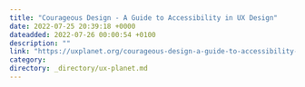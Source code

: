 ```yaml
---
title: "Courageous Design - A Guide to Accessibility in UX Design"
date: 2022-07-25 20:39:18 +0000
dateadded: 2022-07-26 00:00:54 +0100
description: ""
link: "https://uxplanet.org/courageous-design-a-guide-to-accessibility-in-ux-design-b003e68e24b8?source=rss----819cc2aaeee0---4"
category:
directory: _directory/ux-planet.md
---
```

